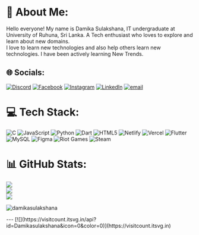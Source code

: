 # 💫 About Me:
Hello everyone! My name is Damika Sulakshana, IT undergraduate at University of Ruhuna, Sri Lanka. A Tech enthusiast who loves to explore and learn about new domains. <br>I love to learn new technologies and also help others learn new technologies. I have been actively learning New Trends.


## 🌐 Socials:
[![Discord](https://img.shields.io/badge/Discord-%237289DA.svg?logo=discord&logoColor=white)](https://discord.gg/deadshot03115) [![Facebook](https://img.shields.io/badge/Facebook-%231877F2.svg?logo=Facebook&logoColor=white)](https://www.facebook.com/damika.sulakshana) [![Instagram](https://img.shields.io/badge/Instagram-%23E4405F.svg?logo=Instagram&logoColor=white)](https://instagram.com/D.sulakshana) [![LinkedIn](https://img.shields.io/badge/LinkedIn-%230077B5.svg?logo=linkedin&logoColor=white)](www.linkedin.com/in/damika-sulakshana-427853326) [![email](https://img.shields.io/badge/Email-D14836?logo=gmail&logoColor=white)](mailto:damika2223@gmail.com) 

# 💻 Tech Stack:
![C](https://img.shields.io/badge/c-%2300599C.svg?style=for-the-badge&logo=c&logoColor=white) ![JavaScript](https://img.shields.io/badge/javascript-%23323330.svg?style=for-the-badge&logo=javascript&logoColor=%23F7DF1E) ![Python](https://img.shields.io/badge/python-3670A0?style=for-the-badge&logo=python&logoColor=ffdd54) ![Dart](https://img.shields.io/badge/dart-%230175C2.svg?style=for-the-badge&logo=dart&logoColor=white) ![HTML5](https://img.shields.io/badge/html5-%23E34F26.svg?style=for-the-badge&logo=html5&logoColor=white) ![Netlify](https://img.shields.io/badge/netlify-%23000000.svg?style=for-the-badge&logo=netlify&logoColor=#00C7B7) ![Vercel](https://img.shields.io/badge/vercel-%23000000.svg?style=for-the-badge&logo=vercel&logoColor=white) ![Flutter](https://img.shields.io/badge/Flutter-%2302569B.svg?style=for-the-badge&logo=Flutter&logoColor=white) ![MySQL](https://img.shields.io/badge/mysql-4479A1.svg?style=for-the-badge&logo=mysql&logoColor=white) ![Figma](https://img.shields.io/badge/figma-%23F24E1E.svg?style=for-the-badge&logo=figma&logoColor=white) ![Riot Games](https://img.shields.io/badge/riotgames-D32936.svg?style=for-the-badge&logo=riotgames&logoColor=white) ![Steam](https://img.shields.io/badge/steam-%23000000.svg?style=for-the-badge&logo=steam&logoColor=white)
# 📊 GitHub Stats:
![](https://github-readme-stats.vercel.app/api?username=Damikasulakshana&theme=dark&hide_border=false&include_all_commits=false&count_private=false)<br/>
![](https://nirzak-streak-stats.vercel.app/?user=Damikasulakshana&theme=dark&hide_border=false)<br/>
![]([https://github-readme-stats.vercel.app/api/top-langs/?username=Damikasulakshana&theme=dark&hide_border=false&include_all_commits=false&count_private=false&layout=compact](https://github-readme-stats.vercel.app/api/top-langs/?username=Damikasulakshana&theme=dark&hide_border=false&include_all_commits=false&count_private=false&layout=compact))
<p><img src="https://github-readme-stats.vercel.app/api/top-langs?username=damikasulakshana&theme=dark&show_icons=true&locale=en&layout=compact" alt="damikasulakshana" /></p>
---
[![](https://visitcount.itsvg.in/api?id=Damikasulakshana&icon=0&color=0)](https://visitcount.itsvg.in)





<!-- Proudly created with GPRM ( https://gprm.itsvg.in ) -->
